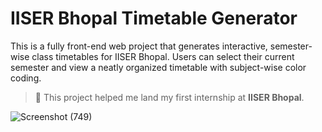 # IISER Bhopal Timetable Generator

This is a fully front-end web project that generates interactive, semester-wise class timetables for IISER Bhopal. Users can select their current semester and view a neatly organized timetable with subject-wise color coding.

> 🚀 This project helped me land my first internship at **IISER Bhopal**.
>
![Screenshot (749)](https://github.com/user-attachments/assets/a33d3033-79f2-49a8-8b99-c0495144d0ef)
